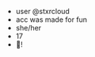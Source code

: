 - user @stxrcloud
- acc was made for fun
- she/her
- 17
- 🎀!

<!---
stxrcloud/stxrcloud is a ✨ special ✨ repository because its `README.md` (this file) appears on your GitHub profile.
You can click the Preview link to take a look at your changes.
--->
